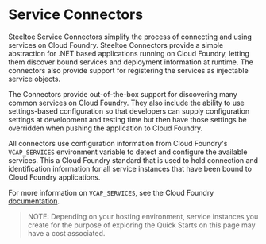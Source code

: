 # Service Connectors

Steeltoe Service Connectors simplify the process of connecting and using services on Cloud Foundry. Steeltoe Connectors provide a simple abstraction for .NET based applications running on Cloud Foundry, letting them discover bound services and deployment information at runtime. The connectors also provide support for registering the services as injectable service objects.

The Connectors provide out-of-the-box support for discovering many common services on Cloud Foundry. They also include the ability to use settings-based configuration so that developers can supply configuration settings at development and testing time but then have those settings be overridden when pushing the application to Cloud Foundry.

All connectors use configuration information from Cloud Foundry's `VCAP_SERVICES` environment variable to detect and configure the available services. This a Cloud Foundry standard that is used to hold connection and identification information for all service instances that have been bound to Cloud Foundry applications.

For more information on `VCAP_SERVICES`, see the Cloud Foundry [documentation](https://docs.cloudfoundry.org/).

>NOTE: Depending on your hosting environment, service instances you create for the purpose of exploring the Quick Starts on this page may have a cost associated.
